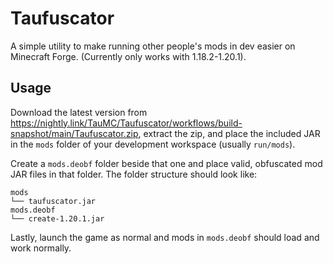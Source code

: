# Taufuscator

A simple utility to make running other people's mods in dev easier on Minecraft Forge. (Currently only works with 1.18.2-1.20.1).

## Usage

Download the latest version from https://nightly.link/TauMC/Taufuscator/workflows/build-snapshot/main/Taufuscator.zip,
extract the zip, and place the included JAR in the `mods` folder of your development workspace (usually `run/mods`).

Create a `mods.deobf` folder beside that one and place valid, obfuscated mod JAR files in that folder. The folder
structure should look like:
```
mods
└── taufuscator.jar
mods.deobf
└── create-1.20.1.jar
```

Lastly, launch the game as normal and mods in `mods.deobf` should load and work normally.

